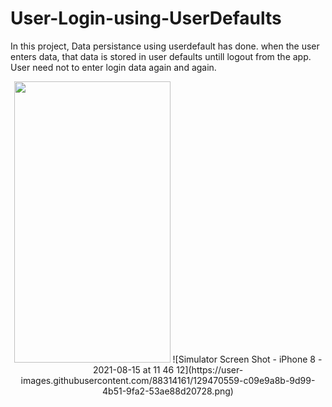 # User-Login-using-UserDefaults

In this project, Data persistance using userdefault has done.
when the user enters data, that data is stored in user defaults untill logout from the app.
User need not to enter login data again and again.


<p align = "center">
 <img src="https://user-images.githubusercontent.com/88314161/129313546-4eb701fc-7ff3-4308-8228-1093f964a755.png" width="250" height="450" />
 ![Simulator Screen Shot - iPhone 8 - 2021-08-15 at 11 46 12](https://user-images.githubusercontent.com/88314161/129470559-c09e9a8b-9d99-4b51-9fa2-53ae88d20728.png)

